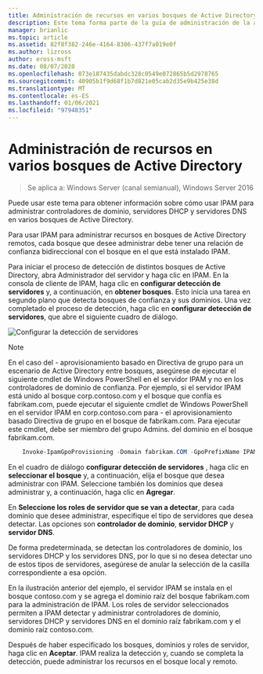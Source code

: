 ```yaml
---
title: Administración de recursos en varios bosques de Active Directory
description: Este tema forma parte de la guía de administración de la administración de direcciones IP (IPAM) en Windows Server 2016.
manager: brianlic
ms.topic: article
ms.assetid: 82f8f382-246e-4164-8306-437f7a019e0f
ms.author: lizross
author: eross-msft
ms.date: 08/07/2020
ms.openlocfilehash: 073e187435dabdc328c0549e072865b5d2978765
ms.sourcegitcommit: 40905b1f9d68f1b7d821e05cab2d35e9b425e38d
ms.translationtype: MT
ms.contentlocale: es-ES
ms.lasthandoff: 01/06/2021
ms.locfileid: "97948351"
---
```

# <a name="manage-resources-in-multiple-active-directory-forests"></a>Administración de recursos en varios bosques de Active Directory

>Se aplica a: Windows Server (canal semianual), Windows Server 2016

Puede usar este tema para obtener información sobre cómo usar IPAM para administrar controladores de dominio, servidores DHCP y servidores DNS en varios bosques de Active Directory.

Para usar IPAM para administrar recursos en bosques de Active Directory remotos, cada bosque que desee administrar debe tener una relación de confianza bidireccional con el bosque en el que está instalado IPAM.

Para iniciar el proceso de detección de distintos bosques de Active Directory, abra Administrador del servidor y haga clic en IPAM. En la consola de cliente de IPAM, haga clic en **configurar detección de servidores** y, a continuación, en **obtener bosques**. Esto inicia una tarea en segundo plano que detecta bosques de confianza y sus dominios. Una vez completado el proceso de detección, haga clic en **configurar detección de servidores**, que abre el siguiente cuadro de diálogo.

![Configurar la detección de servidores](../../media/Manage-Resources-in-Multiple-Active-Directory-Forests/ipam_serverdiscovery.jpg)

>[!NOTE]
>En el caso del \- aprovisionamiento basado en Directiva de grupo para un escenario de Active Directory entre bosques, asegúrese de ejecutar el siguiente cmdlet de Windows PowerShell en el servidor IPAM y no en los controladores de dominio de confianza. Por ejemplo, si el servidor IPAM está unido al bosque corp.contoso.com y el bosque que confía es fabrikam.com, puede ejecutar el siguiente cmdlet de Windows PowerShell en el servidor IPAM en corp.contoso.com para \- el aprovisionamiento basado Directiva de grupo en el bosque de fabrikam.com. Para ejecutar este cmdlet, debe ser miembro del grupo Admins. del dominio en el bosque fabrikam.com.

```powershell
    Invoke-IpamGpoProvisioning -Domain fabrikam.COM -GpoPrefixName IPAMSERVER -IpamServerFqdn IPAM.CORP.CONTOSO.COM
```

En el cuadro de diálogo **configurar detección de servidores** , haga clic en **seleccionar el bosque** y, a continuación, elija el bosque que desea administrar con IPAM. Seleccione también los dominios que desea administrar y, a continuación, haga clic en **Agregar**.

En **Seleccione los roles de servidor que se van a detectar**, para cada dominio que desee administrar, especifique el tipo de servidores que desea detectar. Las opciones son **controlador de dominio**, **servidor DHCP** y **servidor DNS**.

De forma predeterminada, se detectan los controladores de dominio, los servidores DHCP y los servidores DNS, por lo que si no desea detectar uno de estos tipos de servidores, asegúrese de anular la selección de la casilla correspondiente a esa opción.

En la ilustración anterior del ejemplo, el servidor IPAM se instala en el bosque contoso.com y se agrega el dominio raíz del bosque fabrikam.com para la administración de IPAM. Los roles de servidor seleccionados permiten a IPAM detectar y administrar controladores de dominio, servidores DHCP y servidores DNS en el dominio raíz fabrikam.com y el dominio raíz contoso.com.

Después de haber especificado los bosques, dominios y roles de servidor, haga clic en **Aceptar**. IPAM realiza la detección y, cuando se completa la detección, puede administrar los recursos en el bosque local y remoto.
